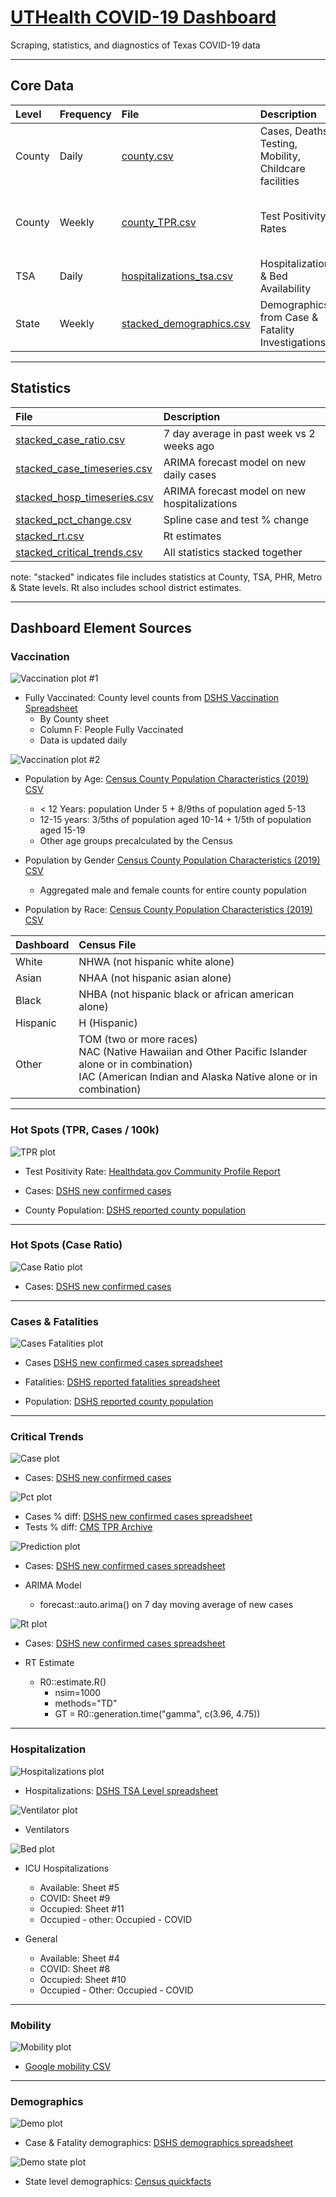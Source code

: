 # [UTHealth COVID-19 Dashboard](http://texaspandemic.org)

Scraping, statistics, and diagnostics of Texas COVID-19 data

---

## Core Data

| Level           |Frequency  |File                                                                                     | Description                                                             | Sources                                                                                                                      |
| :-------------  |:--------  |:-----                                                                                   |:-----                                                                   | :-----                                                                                                                       |
| County          | Daily     | [county.csv](tableau/county.csv)                    | Cases, Deaths, Testing, Mobility, Childcare facilities  | [DSHS](https://www.dshs.state.tx.us/coronavirus/additionaldata/) & [Google](https://www.google.com/covid19/mobility/)                                                                                  |
| County          | Weekly    | [county_TPR.csv](tableau/county_TPR.csv)                | Test Positivity Rates                            | [Centers for Medicare & Medicaid](https://data.cms.gov/stories/s/q5r5-gjyu)                                                                                                                            |
| TSA             | Daily     | [hospitalizations_tsa.csv](tableau/hospitalizations_tsa.csv)      | Hospitalizations & Bed Availability                     | [DSHS](https://www.dshs.state.tx.us/coronavirus/additionaldata/)                                                                                                                                       |
| State           | Weekly    | [stacked_demographics.csv](tableau/stacked_demographics.csv)      | Demographics from Case & Fatality Investigations        | [DSHS](https://dshs.texas.gov/coronavirus/additionaldata/)

---

## Statistics

| File                                                                | Description
| :---------                                                          | :-----------------
| [stacked_case_ratio.csv](tableau/stacked_case_ratio.csv)            | 7 day average in past week vs 2 weeks ago
| [stacked_case_timeseries.csv](tableau/stacked_case_timeseries.csv)  | ARIMA forecast model on new daily cases
| [stacked_hosp_timeseries.csv](tableau/stacked_hosp_timeseries.csv)  | ARIMA forecast model on new hospitalizations
| [stacked_pct_change.csv](tableau/stacked_pct_change.csv)            | Spline case and test % change
| [stacked_rt.csv](tableau/stacked_rt.csv)                            | Rt estimates
| [stacked_critical_trends.csv](tableau/stacked_critical_trends.csv)  | All statistics stacked together

note: "stacked" indicates file includes statistics at County, TSA, PHR, Metro & State levels. Rt also includes school district estimates.

---

## Dashboard Element Sources

### **Vaccination**
![Vaccination plot #1](readme_images/vaccination_rate.png?raw=True)

- Fully Vaccinated: County level counts from [DSHS Vaccination Spreadsheet](https://dshs.texas.gov/immunize/covid19/COVID-19-Vaccine-Data-by-County.xls)
    - By County sheet
    - Column F: People Fully Vaccinated
    - Data is updated daily

![Vaccination plot #2](readme_images/vaccination_demo.png?raw=True)

- Population by Age: [Census County Population Characteristics (2019) CSV](https://www2.census.gov/programs-surveys/popest/datasets/2010-2019/counties/asrh/cc-est2019-agesex-48.csv)
    - < 12 Years: population Under 5 + 8/9ths of population aged 5-13
    - 12-15 years: 3/5ths of population aged 10-14 + 1/5th of population aged  15-19
    - Other age groups precalculated by the Census

- Population by Gender [Census County Population Characteristics (2019) CSV](https://www2.census.gov/programs-surveys/popest/datasets/2010-2019/counties/asrh/cc-est2019-agesex-48.csv)
    - Aggregated male and female counts for entire county population

- Population by Race:  [Census County Population Characteristics (2019) CSV](https://www2.census.gov/programs-surveys/popest/datasets/2010-2019/counties/asrh/cc-est2019-alldata-48.csv)

|Dashboard      |Census File  |
|:---           |:----        | 
|White          |NHWA (not hispanic white alone)     | 
|Asian          |NHAA (not hispanic asian alone)             |
|Black          |NHBA (not hispanic black or african american alone)            |
|Hispanic       |H  (Hispanic)           |
|Other          |TOM (two or more races) <br> NAC (Native Hawaiian and Other Pacific Islander alone or in combination) <br> IAC (American Indian and Alaska Native alone or in combination)            |

---

### **Hot Spots (TPR, Cases / 100k)**

![TPR plot](readme_images/hot_spot_tpr.png?raw=True)

- Test Positivity Rate: [Healthdata.gov Community Profile Report](https://beta.healthdata.gov/National/COVID-19-Community-Profile-Report/gqxm-d9w9)

- Cases: [DSHS new confirmed cases](https://dshs.texas.gov/coronavirus/TexasCOVID-19NewCasesOverTimebyCounty.xlsx)

- County Population: [DSHS reported county population]('https://raw.githubusercontent.com/jeffbrennan/COVID-19/d03d476f7fb060dfd2e1a600a6a1e449df0ab8df/original-sources/DSHS_county_cases.csv')



---

### **Hot Spots (Case Ratio)**
![Case Ratio plot](readme_images/hot_spot_case_ratio.png?raw=True)

- Cases: [DSHS new confirmed cases](https://dshs.texas.gov/coronavirus/TexasCOVID-19NewCasesOverTimebyCounty.xlsx)

---

### **Cases & Fatalities**

![Cases Fatalities plot](readme_images/cases_fatalities.png?raw=True)


- Cases [DSHS new confirmed cases spreadsheet](https://dshs.texas.gov/coronavirus/TexasCOVID-19NewCasesOverTimebyCounty.xlsx)

- Fatalities: [DSHS reported fatalities spreadsheet](https://dshs.texas.gov/coronavirus/TexasCOVID19DailyCountyFatalityCountData.xlsx)

- Population: [DSHS reported county population]('https://raw.githubusercontent.com/jeffbrennan/COVID-19/d03d476f7fb060dfd2e1a600a6a1e449df0ab8df/original-sources/DSHS_county_cases.csv')



---

### **Critical Trends**

![Case plot](readme_images/critical_cases.png?raw=True)

- Cases: [DSHS new confirmed cases](https://dshs.texas.gov/coronavirus/TexasCOVID-19NewCasesOverTimebyCounty.xlsx)

![Pct plot](readme_images/critical_pct.png?raw=True)

- Cases % diff: [DSHS new confirmed cases spreadsheet](https://dshs.texas.gov/coronavirus/TexasCOVID-19NewCasesOverTimebyCounty.xlsx)
- Tests % diff: [CMS TPR Archive](https://data.cms.gov/stories/s/q5r5-gjyu)

![Prediction plot](readme_images/critical_prediction.png?raw=True)

- Cases: [DSHS new confirmed cases spreadsheet](https://dshs.texas.gov/coronavirus/TexasCOVID-19NewCasesOverTimebyCounty.xlsx)

- ARIMA Model
    - forecast::auto.arima() on 7 day moving average of new cases

![Rt plot](readme_images/critical_rt.png?raw=True)

- Cases: [DSHS new confirmed cases spreadsheet](https://dshs.texas.gov/coronavirus/TexasCOVID-19NewCasesOverTimebyCounty.xlsx)

- RT Estimate
    - R0::estimate.R()
        - nsim=1000
        - methods="TD"
        - GT = R0::generation.time("gamma", c(3.96, 4.75))

---

### **Hospitalization**

![Hospitalizations plot](readme_images/hosp_daily.png?raw=True)

- Hospitalizations: [DSHS TSA Level spreadsheet](https://dshs.texas.gov/coronavirus/CombinedHospitalDataoverTimebyTSA.xlsx)

![Ventilator plot](readme_images/hosp_vent.png?raw=True)

- Ventilators

![Bed plot](readme_images/hosp_beds.png?raw=True)

- ICU Hospitalizations
    - Available: Sheet #5
    - COVID: Sheet #9
    - Occupied: Sheet #11
    - Occupied - other: Occupied - COVID

- General
    - Available: Sheet #4
    - COVID: Sheet #8
    - Occupied: Sheet #10
    - Occupied - Other: Occupied - COVID

---

### **Mobility**

![Mobility plot](readme_images/mobility.png?raw=True)

- [Google mobility CSV](https://www.gstatic.com/covid19/mobility/Global_Mobility_Report.csv)

---

### **Demographics**

![Demo plot](readme_images/demo.png?raw=True)

- Case & Fatality demographics: [DSHS demographics spreadsheet](https://dshs.texas.gov/coronavirus/TexasCOVID19Demographics.xlsx)

![Demo state plot](readme_images/demo_state.png?raw=True)

- State level demographics: [Census quickfacts](https://www.census.gov/quickfacts/TX)